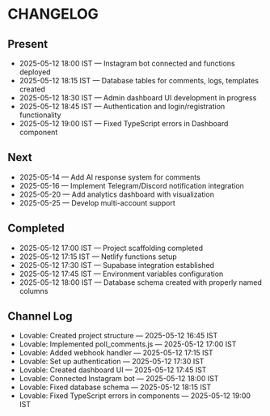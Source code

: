 
# CHANGELOG

## Present
- 2025-05-12 18:00 IST — Instagram bot connected and functions deployed
- 2025-05-12 18:15 IST — Database tables for comments, logs, templates created
- 2025-05-12 18:30 IST — Admin dashboard UI development in progress
- 2025-05-12 18:45 IST — Authentication and login/registration functionality
- 2025-05-12 19:00 IST — Fixed TypeScript errors in Dashboard component

## Next
- 2025-05-14 — Add AI response system for comments
- 2025-05-16 — Implement Telegram/Discord notification integration
- 2025-05-20 — Add analytics dashboard with visualization
- 2025-05-25 — Develop multi-account support

## Completed
- 2025-05-12 17:00 IST — Project scaffolding completed
- 2025-05-12 17:15 IST — Netlify functions setup
- 2025-05-12 17:30 IST — Supabase integration established
- 2025-05-12 17:45 IST — Environment variables configuration
- 2025-05-12 18:00 IST — Database schema created with properly named columns

## Channel Log
- Lovable: Created project structure — 2025-05-12 16:45 IST
- Lovable: Implemented poll_comments.js — 2025-05-12 17:00 IST
- Lovable: Added webhook handler — 2025-05-12 17:15 IST
- Lovable: Set up authentication — 2025-05-12 17:30 IST
- Lovable: Created dashboard UI — 2025-05-12 17:45 IST
- Lovable: Connected Instagram bot — 2025-05-12 18:00 IST
- Lovable: Fixed database schema — 2025-05-12 18:15 IST
- Lovable: Fixed TypeScript errors in components — 2025-05-12 19:00 IST
